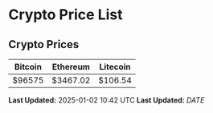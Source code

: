 # Crypto Price List

## Crypto Prices
| Bitcoin | Ethereum | Litecoin |
| ------- | -------- | -------- |
| $96575 | $3467.02 | $106.54 |
**Last Updated:** 2025-01-02 10:42 UTC
**Last Updated:** $DATE$
